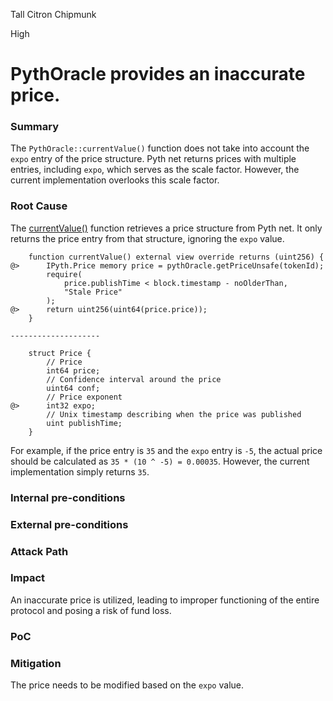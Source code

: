 Tall Citron Chipmunk

High

# PythOracle provides an inaccurate price.

### Summary

The `PythOracle::currentValue()` function does not take into account the `expo` entry of the price structure. Pyth net returns prices with multiple entries, including `expo`, which serves as the scale factor. However, the current implementation overlooks this scale factor.

### Root Cause

The [currentValue()](https://github.com/sherlock-audit/2024-11-oku/blob/main/oku-custom-order-types/contracts/oracle/External/PythOracle.sol#L27) function retrieves a price structure from Pyth net. It only returns the price entry from that structure, ignoring the `expo` value.

```solidity
    function currentValue() external view override returns (uint256) {
@>      IPyth.Price memory price = pythOracle.getPriceUnsafe(tokenId);
        require(
            price.publishTime < block.timestamp - noOlderThan,
            "Stale Price"
        );
@>      return uint256(uint64(price.price));
    }

--------------------

    struct Price {
        // Price
        int64 price;
        // Confidence interval around the price
        uint64 conf;
        // Price exponent
@>      int32 expo;
        // Unix timestamp describing when the price was published
        uint publishTime;
    }
```

For example, if the price entry is `35` and the `expo` entry is `-5`, the actual price should be calculated as `35 * (10 ^ -5) = 0.00035`. However, the current implementation simply returns `35`.

### Internal pre-conditions

### External pre-conditions

### Attack Path

### Impact

An inaccurate price is utilized, leading to improper functioning of the entire protocol and posing a risk of fund loss.

### PoC

### Mitigation

The price needs to be modified based on the `expo` value.